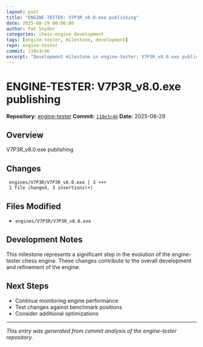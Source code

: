```yaml
---
layout: post
title: "ENGINE-TESTER: V7P3R_v8.0.exe publishing"
date: 2025-08-29 00:00:00 
author: Pat Snyder
categories: chess-engine development
tags: [engine-tester, milestone, development]
repo: engine-tester
commit: 110e3c46
excerpt: "Development milestone in engine-tester: V7P3R_v8.0.exe publishing"
---
```


# ENGINE-TESTER: V7P3R_v8.0.exe publishing

**Repository:** [engine-tester](https://github.com/pssnyder/engine-tester)
**Commit:** [`110e3c46`](https://github.com/pssnyder/engine-tester/commit/110e3c465f4483765f09d717608fe69ca7c90f52)
**Date:** 2025-08-29

## Overview

V7P3R_v8.0.exe publishing

## Changes

```
 engines/V7P3R/V7P3R_v8.0.exe | 3 +++
 1 file changed, 3 insertions(+)
```

## Files Modified

- `engines/V7P3R/V7P3R_v8.0.exe`

## Development Notes

This milestone represents a significant step in the evolution of the engine-tester chess engine. These changes contribute to the overall development and refinement of the engine.

## Next Steps

- Continue monitoring engine performance
- Test changes against benchmark positions
- Consider additional optimizations

---

*This entry was generated from commit analysis of the engine-tester repository.*
